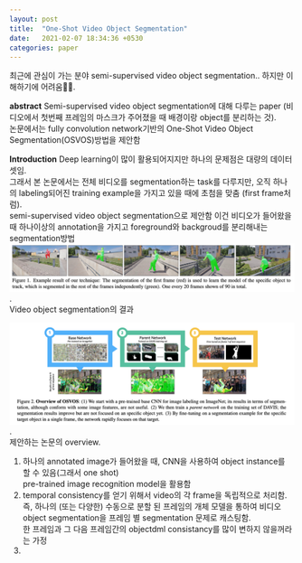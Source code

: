 ```yaml
---
layout: post
title:  "One-Shot Video Object Segmentation"
date:   2021-02-07 18:34:36 +0530
categories: paper
---
```


최근에 관심이 가는 분야 semi-supervised video object segmentation..
하지만 이해하기에 어려움🥲🥲.   

**abstract**
Semi-supervised video object segmentation에 대해 다루는 paper (비디오에서 첫번째 프레임의 마스크가 주어졌을 때 배경이랑 object를 분리하는 것).  
논문에서는 fully convolution network기반의 One-Shot Video Object Segmentation(OSVOS)방법을 제안함  

**Introduction**
Deep learning이 많이 활용되어지지만 하나의 문제점은 대량의 데이터셋임.  
그래서 본 논문에서는 전체 비디오를 segmentation하는 task를 다루지만, 오직 하나의 labeling되어진 training example을 가지고 있을 때에 초첨을 맞춤 (first frame처럼).  
semi-supervised video object segmentation으로 제안함 이건 비디오가 들어왔을 때 하나이상의 annotation을 가지고 foreground와 backgroud를 분리해내는 segmentation방법   
![img1](\assets\post\post8\img1.png).  
Video object segmentation의 결과



![img2](\assets\post\post8\img2.png).  
제안하는 논문의 overview. 

1. 하나의 annotated image가 들어왔을 때, CNN을 사용하여 object instance를 할 수 있음(그래서 one shot)  
   pre-trained image recognition model을 활용함 
2. temporal consistency를 얻기 위해서 video의 각 frame을 독립적으로 처리함.  
   즉, 하나의 (또는 다양한) 수동으로 분할 된 프레임의 개체 모델을 통하여 비디오 object segmentation을 프레임 별 segmentation 문제로 캐스팅함.   
   한 프레임과 그 다음 프레임간의 objectdml consistancy를 많이 변하지 않을꺼라는 가정
3. 

